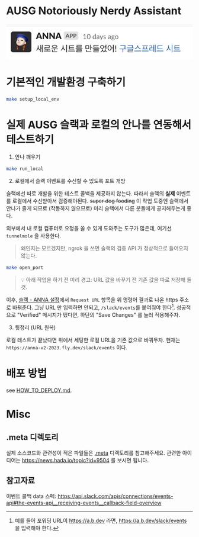 # AUSG Notoriously Nerdy Assistant

![anna screenshot](.meta/docs/images/anna_screenshot.png)

# 기본적인 개발환경 구축하기

```sh
make setup_local_env
```

# 실제 AUSG 슬랙과 로컬의 안나를 연동해서 테스트하기

1. 안나 깨우기

```sh
make run_local
```

2. 로컬에서 슬랙 이벤트를 수신할 수 있도록 포트 개방

슬랙에선 따로 개발을 위한 테스트 콜백을 제공하지 않는다. 따라서 슬랙의 **실제** 이벤트를 로컬에서 수신받아서 검증해야된다. ~~super dog fooding~~ 이 작업 도중엔 슬랙에서 안나가 졸게 되므로 (작동하지 않으므로) 미리 슬랙에서 다른 분들에게 공지해두는게 좋다.

외부에서 내 로컬 컴퓨터로 요청을 쏠 수 있게 도와주는 도구가 많은데, 여기선 `tunnelmole` 을 사용한다.

> 왜인지는 모르겠지만, ngrok 을 쓰면 슬랙의 검증 API 가 정상적으로 들어오지 않는다.

```sh
make open_port
```

> 💡 아래 작업을 하기 전 미리 경고: URL 값을 바꾸기 전 기존 값을 따로 저장해 둘 것.

이후, [슬랙 - ANNA 설정](https://api.slack.com/apps/AR4RK9XGX/event-subscriptions)에서 `Request URL` 항목을 위 명령어 결과로 나온 https 주소로 바꿔준다. 그냥 URL 만 입력하면 안되고, `/slack/events`를 붙여줘야 한다[^1]. 성공적으로 "Verified" 메시지가 떴다면, 하단의 "Save Changes" 를 눌러 적용해주자.

[^1]: 예를 들어 포워딩 URL이 https://a.b.dev 라면, https://a.b.dev/slack/events 을 입력해야 한다.

3. 뒷정리 (URL 원복)

로컬 테스트가 끝났다면 위에서 세팅한 로컬 URL을 기존 값으로 바꿔두자. 현재는 `https://anna-v2-2023.fly.dev/slack/events` 이다.

# 배포 방법

see [HOW_TO_DEPLOY.md](.meta/develop/HOW_TO_DEPLOY.md).

# Misc

## .meta 디렉토리

실제 소스코드와 관련성이 적은 파일들은 [.meta](.meta) 디렉토리를 참고해주세요. 관련한 아이디어는 https://news.hada.io/topic?id=9504 를 보시면 됩니다. 

## 참고자료

이벤트 콜백 data 스펙: https://api.slack.com/apis/connections/events-api#the-events-api__receiving-events__callback-field-overview
